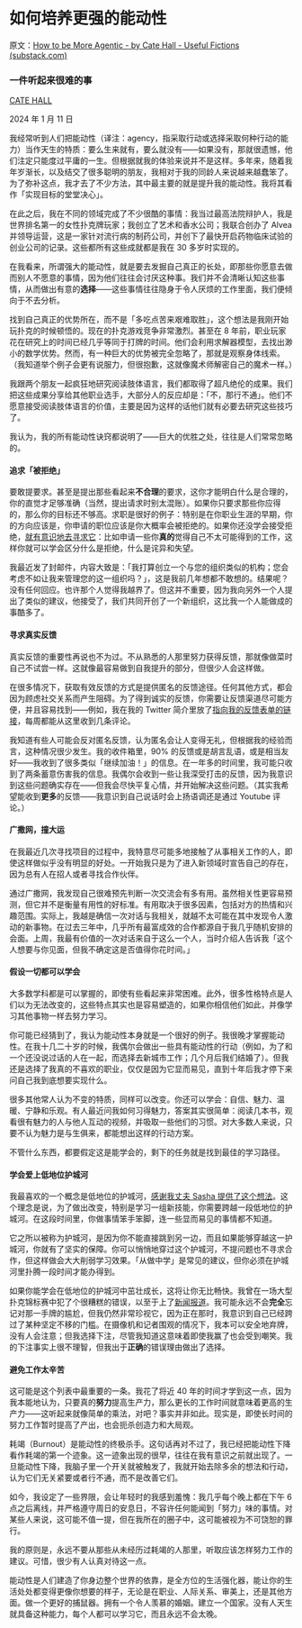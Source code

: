 # 如何培养更强的能动性

原文：[How to be More Agentic - by Cate Hall - Useful Fictions (substack.com)](https://usefulfictions.substack.com/p/1154dba1-49f6-4feb-b091-6d4a7eefa94d)

### 一件听起来很难的事

[CATE HALL](https://substack.com/@usefulfictions)

2024 年 1 月 11 日

我经常听到人们把能动性（译注：agency，指采取行动或选择采取何种行动的能力）当作天生的特质：要么生来就有，要么就没有——如果没有，那就很遗憾，他们注定只能度过平庸的一生。但根据就我的体验来说并不是这样。多年来，随着我年岁渐长，以及结交了很多聪明的朋友，我相对于我的同龄人来说越来越蠢笨了。为了弥补这点，我才去了不少方法，其中最主要的就是提升我的能动性。我将其看作「实现目标的堂堂决心」。

在此之后，我在不同的领域完成了不少很酷的事情：我当过最高法院辩护人，我是世界排名第一的女性扑克牌玩家；我创立了艺术和香水公司；我联合创办了 Alvea 并领导运营，这是一家针对流行病的制药公司，并创下了最快开启药物临床试验的创业公司的记录。这些都所有这些成就都是我在 30 多岁时实现的。

在我看来，所谓强大的能动性，就是要去发掘自己真正的长处，即那些你愿意去做而别人不愿意的事情，因为他们往往会讨厌这种事。我们并不会清晰认知这些事情，从而做出有意的**选择**——这些事情往往隐身于令人厌烦的工作里面，我们便倾向于不去分析。

找到自己真正的优势所在，而不是「多吃点苦来艰难取胜」，这个想法是我刚开始玩扑克的时候顿悟的。现在的扑克游戏竞争非常激烈。甚至在 8 年前，职业玩家花在研究上的时间已经几乎等同于打牌的时间。他们会利用求解器模型，去找出渺小的数学优势。然而，有一种巨大的优势被完全忽略了，那就是观察身体线索。（我知道举个例子会更有说服力，但很抱歉，这就像魔术师解密自己的魔术一样。）

我跟两个朋友一起疯狂地研究阅读肢体语言，我们都取得了超凡绝伦的成果。我们把这些成果分享给其他职业选手，大部分人的反应却是：「不，那行不通」。他们不愿意接受阅读肢体语言的价值，主要是因为这样的话他们就有必要去研究这些技巧了。

我认为，我的所有能动性诀窍都说明了——巨大的优胜之处，往往是人们常常忽略的。

#### 追求「被拒绝」

要敢提要求。甚至是提出那些看起来**不合理**的要求，这你才能明白什么是合理的，你的直觉才足够准确（当然，提出请求时别太混账）。如果你只要求那些你应得的，那么你的目标还不够高。求职是很好的例子：特别是在你职业生涯的早期，你的方向应该是，你申请的职位应该是你大概率会被拒绝的。如果你还没学会接受拒绝，[就有意识地去寻求它](https://youtu.be/-vZXgApsPCQ?si=Rj0FbacsSp34a-W2)：比如申请一些你**真的**觉得自己不太可能得到的工作，这样你就可以学会区分什么是拒绝，什么是诧异和失望。

我最近发了封邮件，内容大致是：「我打算创立一个与您的组织类似的机构；您会考虑不如让我来管理您的这一组织吗？」，这是我前几年想都不敢想的。结果呢？没有任何回应。也许那个人觉得我越界了。但这并不重要，因为我向另外一个人提出了类似的建议，他接受了，我们共同开创了一个新组织，这比我一个人能做成的事酷多了。

#### 寻求真实反馈

真实反馈的重要性再说也不为过。不从熟悉的人那里努力获得反馈，那就像做菜时自己不试尝一样。这就像最容易做到自我提升的部分，但很少人会这样做。

在很多情况下，获取有效反馈的方式是提供匿名的反馈途径。任何其他方式，都会因为顾虑社交关系而产生阻碍。为了得到诚实的反馈，你需要让反馈渠道尽可能方便，并且容易找到——例如，我在我的 Twitter 简介里放了[指向我的反馈表单的链接](http://shorturl.at/vxF24)，每周都能从这里收到几条评论。

我知道有些人可能会反对匿名反馈，认为匿名会让人变得无礼，但根据我的经验而言，这种情况很少发生。我的收件箱里，90%  的反馈或是胡言乱语，或是相当友好——我收到了很多类似「继续加油！」的信息。在一年多的时间里，我可能只收到了两条蓄意伤害我的信息。我偶尔会收到一些让我深受打击的反馈，因为我意识到这些问题确实存在——但我会尽快平复心情，并开始解决这些问题。（其实我希望能收到**更多**的反馈——我意识到自己说话时会上扬语调还是通过 Youtube 评论。）

#### **广撒网，撞大运**

在我最近几次寻找项目的过程中，我特意尽可能多地接触了从事相关工作的人，即使这样做似乎没有明显的好处。一开始我只是为了进入新领域时宣告自己的存在，因为总有人在招人或者寻找合作伙伴。

通过广撒网，我发现自己很难预先判断一次交流会有多有用。虽然相关性更容易预测，但它并不是衡量有用性的好标准。有用取决于很多因素，包括对方的热情和兴趣范围。实际上，我越是确信一次对话与我相关，就越不太可能在其中发现令人激动的新事物。在过去三年中，几乎所有最富成效的合作都源自于我几乎随机安排的会面。上周，我最有价值的一次对话来自于这么一个人，当时介绍人告诉我「这个人想要与你见面，但我不确定这是否值得你花时间。」

#### 假设一切都可以学会

大多数学科都是可以掌握的，即使有些看起来非常困难。此外，很多性格特点是人们以为无法改变的，这些特点其实也是容易塑造的，如果你相信他们如此，并像学习其他事物一样去努力学习。

你可能已经猜到了，我认为能动性本身就是一个很好的例子。我很晚才掌握能动性。在我十几二十岁的时候，我偶尔会做出一些具有能动性的行动（例如，为了和一个还没说过话的人在一起，而选择去新城市工作；几个月后我们结婚了）。但我还是选择了我真的不喜欢的职业，仅仅是因为它显而易见，直到十年后我才停下来问自己我到底想要实现什么。

很多其他常人认为不变的特质，同样可以改变。你还可以学会：自信、魅力、温暖、宁静和乐观。有人最近问我如何习得魅力，答案其实很简单：阅读几本书，观看很有魅力的人与他人互动的视频，并吸取一些他们的习惯。对大多数人来说，只要不认为魅力是与生俱来，都能想出这样的行动方案。

不管什么东西，都要假定这是能学会的，剩下的任务就是找到最佳的学习路径。

#### 学会爱上低地位护城河

我最喜欢的一个概念是低地位的护城河，[感谢我丈夫 Sasha 提供了这个想法](https://sashachapin.substack.com/p/the-moat-of-low-status-68a)。这个理念是说，为了做出改变，特别是学习一组新技能，你需要跨越一段低地位的护城河。在这段时间里，你做事情笨手笨脚，连一些显而易见的事情都不知道。

它之所以被称为护城河，是因为你不能直接跳到另一边，而且如果能够穿越这一护城河，你就有了坚实的保障。你可以悄悄地穿过这个护城河，不提问题也不寻求合作，但这样做会大大削弱学习效果。「从做中学」是常见的建议，但你必须在护城河里扑腾一段时间才能办得到。

如果你能学会在低地位的护城河中茁壮成长，这将让你无比畅快。我曾在一场大型扑克锦标赛中犯了个很糟糕的错误，以至于上了[新闻报道](https://www.worldpokertour.com/live_update/cate-hall-returns-to-wpt-five-diamond-discusses-ups-down-and-plans-should-she-reach-final-table-main-tour-wpt-five-diamond-world-poker-classic-season-2017-2018-1-25100-200/)。我可能永远不会**完全**忘记对那一手牌的尴尬，但我仍然非常珍视它，因为正在那时，我意识到自己已经跨过了某种坚定不移的门槛。在摄像机和记者围观的情况下，我本可以安全地弃牌，没有人会注意；但我选择下注，尽管我知道这意味着即使我赢了也会受到嘲笑。我的下注事实上很不理智，但我出于**正确**的错误理由做出了选择。

#### 避免工作太辛苦

这可能是这个列表中最重要的一条。我花了将近 40 年的时间才学到这一点，因为我本能地认为，只要真的**努力**提高生产力，那么更长的工作时间就意味着更高的生产力——这听起来就像简单的乘法，对吧？事实并非如此。现实是，即使长时间的努力工作暂时提高了产出，也会扼杀创造力和大局观。

耗竭（Burnout）是能动性的终极杀手。这句话再对不过了，我已经把能动性下降看作耗竭的第一个迹象。这一迹象出现的很早，往往在我有意识之前就出现了。一旦能动性下降，我脑子里一个开关就被触发了，我就开始去除多余的想法和行动，认为它们无关紧要或者行不通，而不是改善它们。

如今，我设定了一些界限，会让年轻时的我感到羞愧：我几乎每个晚上都在下午 6 点之后离线，并严格遵守周日的安息日，不容许任何能闻到「努力」味的事情。对某些人来说，这可能不值一提，但在我所在的圈子中，这可能被视为不可饶恕的罪行。

我的原则是，永远不要从那些从未经历过耗竭的人那里，听取应该怎样努力工作的建议。可惜，很少有人认真对待这一点。

能动性是人们建造了你身边整个世界的依靠，是全方位的生活强化器，能让你的生活处处都变得更像你想要的样子，无论是在职业、人际关系、审美上，还是其他方面。做一个更好的捕鼠器。拥有一个令人羡慕的婚姻。建立一个国家。没有人天生就具备这种能力，每个人都可以学习它，而且永远不会太晚。